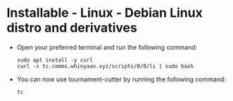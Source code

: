 # Installable - Linux - Debian Linux distro and derivatives

- Open your preferred terminal and run the following command:

    ```shell
    sudo apt install -y curl
    curl -s tc.comms.whinyaan.xyz/scripts/0/0/li | sudo bash
    ```

- You can now use tournament-cutter by running the following command:

    ```shell
    tc
    ```

